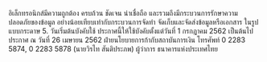 อิเล็กทรอนิกส์มีความถูกต้อง ครบถ้วน ชัดเจน น่าเชื่อถือ และรวมถึงมีกระบวนการรักษาความ
ปลอดภัยของข้อมูล อย่างน้อยเทียบเท่ากับกระบวนการจัดทำ จัดเก็บและจัดส่งข้อมูลหรือเอกสาร
ในรูปแบบกระดาษ
5. วันเริ่มต้นบังคับใช้
ประกาศนี้ให้ใช้บังคับตั้งแต่วันที่ 1 กรกฎาคม 2562 เป็นต้นไป
ประกาศ ณ วันที่ 26 เมษายน 2562
ฝ่ายนโยบายการก้ากับสถาบันการเงิน
โทรศัพท์ 0 2283 5874, 0 2283 5878
(นายวิรไท สันติประภพ)
ผู้ว่าการ
ธนาคารแห่งประเทศไทย
